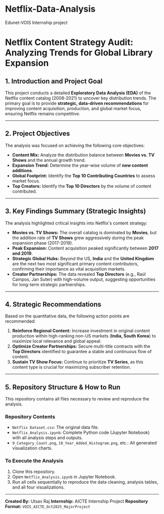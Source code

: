 # Netflix-Data-Analysis
Edunet-VOIS Internship project
# Netflix Content Strategy Audit: Analyzing Trends for Global Library Expansion

## 1. Introduction and Project Goal

This project conducts a detailed **Exploratory Data Analysis (EDA)** of the Netflix content catalog (2008-2021) to uncover key distribution trends. The primary goal is to provide **strategic, data-driven recommendations** for improving content acquisition, production, and global market focus, ensuring Netflix remains competitive.

---

## 2. Project Objectives

The analysis was focused on achieving the following core objectives:

* **Content Mix:** Analyze the distribution balance between **Movies vs. TV Shows** and the annual growth trend.
* **Expansion Trend:** Determine the year-wise volume of **new content additions**.
* **Global Footprint:** Identify the **Top 10 Contributing Countries** to assess market focus.
* **Top Creators:** Identify the **Top 10 Directors** by the volume of content contributed.

---

## 3. Key Findings Summary (Strategic Insights)

The analysis highlighted critical insights into Netflix's content strategy:

* **Movies vs. TV Shows:** The overall catalog is dominated by **Movies**, but the addition rate of **TV Shows** grew aggressively during the peak expansion phase (2017-2019).
* **Peak Expansion:** Content acquisition peaked significantly between **2017 and 2019**.
* **Strategic Global Hubs:** Beyond the US, **India** and the **United Kingdom** are the next two most significant primary content contributors, confirming their importance as vital acquisition markets.
* **Creator Partnerships:** The data revealed **Top Directors** (e.g., Raúl Campos, Jan Suter) with high-volume output, suggesting opportunities for long-term strategic partnerships.

---

## 4. Strategic Recommendations

Based on the quantitative data, the following action points are recommended:

1.  **Reinforce Regional Content:** Increase investment in original content production within high-ranking non-US markets (**India, South Korea**) to maximize local relevance and global appeal.
2.  **Optimize Creator Partnerships:** Secure multi-title contracts with the **Top Directors** identified to guarantee a stable and continuous flow of content.
3.  **Sustain TV Show Focus:** Continue to prioritize **TV Series**, as this content type is crucial for maximizing subscriber retention.

---

## 5. Repository Structure & How to Run

This repository contains all files necessary to review and reproduce the analysis.

### **Repository Contents**

* `Netflix Dataset.csv`: The original data file.
* `Netflix_Analysis.ipynb`: Complete Python code (Jupyter Notebook) with all analysis steps and outputs.
* `9_Category_Count.png`, `10_Year_Added_Histogram.png`, etc.: All generated visualization charts.

### **To Execute the Analysis**

1.  Clone this repository.
2.  Open `Netflix_Analysis.ipynb` in Jupyter Notebook.
3.  Run all cells sequentially to reproduce the data cleaning, analysis tables, and all four visualizations.

---
**Created By:** Utsav Raj
**Internship:** AICTE Internship Project
**Repository Format:** `VOIS_AICTE_Oct2025_MajorProject`
